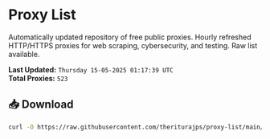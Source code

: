 # Proxy List

Automatically updated repository of free public proxies. Hourly refreshed HTTP/HTTPS proxies for web scraping, cybersecurity, and testing. Raw list available.

**Last Updated:** `Thursday 15-05-2025 01:17:39 UTC`  
**Total Proxies:** `523`

## 📥 Download
```bash
curl -O https://raw.githubusercontent.com/theriturajps/proxy-list/main/proxies.txt
